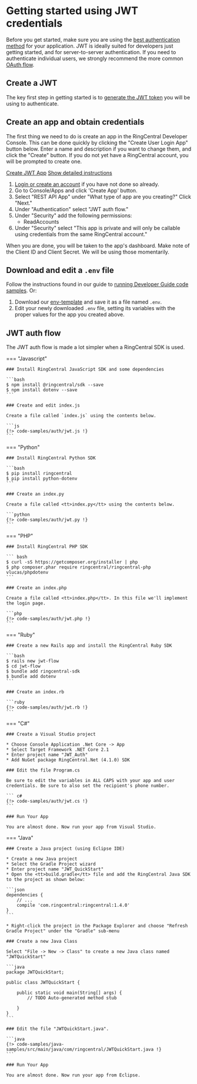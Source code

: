 # Getting started using JWT credentials

Before you get started, make sure you are using the [best authentication method](../) for your application. JWT is ideally suited for developers just getting started, and for server-to-server authentication. If you need to authenticate individual users, we strongly recommend the more common [OAuth flow](../quick-start/).

## Create a JWT

The key first step in getting started is to [generate the JWT token](../create-jwt/) you will be using to authenticate. 

## Create an app and obtain credentials

The first thing we need to do is create an app in the RingCentral Developer Console. This can be done quickly by clicking the "Create User Login App" button below. Enter a name and description if you want to change them, and click the "Create" button. If you do not yet have a RingCentral account, you will be prompted to create one.

<a target="_new" href="https://developer.ringcentral.com/new-app?name=JWT+Quick+Start+App&desc=A+simple+app+to+demo+authorizing+user+on+RingCentral&public=false&type=JWT&carriers=7710,7310,3420&permissions=ReadAccounts&grant-type=jwt&utm_source=devguide&utm_medium=button&utm_campaign=quickstart" class="btn btn-primary">Create JWT App</a>
<a class="btn-link btn-collapse" data-toggle="collapse" href="#create-app-instructions" role="button" aria-expanded="false" aria-controls="create-app-instructions">Show detailed instructions</a>

<div class="collapse" id="create-app-instructions">
<ol>
<li><a href="https://developer.ringcentral.com/login.html#/">Login or create an account</a> if you have not done so already.</li>
<li>Go to Console/Apps and click 'Create App' button.</li>
<li>Select "REST API App" under "What type of app are you creating?" Click "Next."</li>
<li>Under "Authentication" select "JWT auth flow."</li>
<li>Under "Security" add the following permissions:
  <ul>
    <li>ReadAccounts</li>
  </ul>
</li>
<li>Under "Security" select "This app is private and will only be callable using credentials from the same RingCentral account."</li>
</ol>
</div>

When you are done, you will be taken to the app's dashboard. Make note of the Client ID and Client Secret. We will be using those momentarily.

## Download and edit a `.env` file
	
Follow the instructions found in our guide to [running Developer Guide code samples](../../../basics/code-samples/). Or:
	
1. Download our [env-template](https://raw.githubusercontent.com/ringcentral/ringcentral-api-docs/main/code-samples/env-template) and save it as a file named `.env`.
2. Edit your newly downloaded `.env` file, setting its variables with the proper values for the app you created above.

## JWT auth flow

The JWT auth flow is made a lot simpler when a RingCentral SDK is used. 

=== "Javascript"

    ### Install RingCentral JavaScript SDK and some dependencies

    ```bash
    $ npm install @ringcentral/sdk --save
    $ npm install dotenv --save
    ```

    ### Create and edit index.js

    Create a file called `index.js` using the contents below.

    ```js
    {!> code-samples/auth/jwt.js !} 
	```

=== "Python"

    ### Install RingCentral Python SDK

    ```bash
    $ pip install ringcentral
    $ pip install python-dotenv
    ```

    ### Create an index.py

    Create a file called <tt>index.py</tt> using the contents below.

    ```python
    {!> code-samples/auth/jwt.py !} 
    ```

=== "PHP"

    ### Install RingCentral PHP SDK

    ``` bash
    $ curl -sS https://getcomposer.org/installer | php
    $ php composer.phar require ringcentral/ringcentral-php vlucas/phpdotenv
    ```

    ### Create an index.php

    Create a file called <tt>index.php</tt>. In this file we'll implement the login page.

    ```php
    {!> code-samples/auth/jwt.php !} 
    ```

=== "Ruby"

    ### Create a new Rails app and install the RingCentral Ruby SDK

    ```bash
    $ rails new jwt-flow
    $ cd jwt-flow
    $ bundle add ringcentral-sdk
    $ bundle add dotenv
    ```

    ### Create an index.rb

    ```ruby
    {!> code-samples/auth/jwt.rb !} 
    ```

=== "C#"

    ### Create a Visual Studio project

    * Choose Console Application .Net Core -> App
    * Select Target Framework .NET Core 2.1
    * Enter project name "JWT_Auth"
    * Add NuGet package RingCentral.Net (4.1.0) SDK

    ### Edit the file Program.cs

    Be sure to edit the variables in ALL CAPS with your app and user credentials. Be sure to also set the recipient's phone number.

    ``` c#
    {!> code-samples/auth/jwt.cs !}
    ```

    ### Run Your App

    You are almost done. Now run your app from Visual Studio.

=== "Java"

    ### Create a Java project (using Eclipse IDE)

    * Create a new Java project
    * Select the Gradle Project wizard
    * Enter project name "JWT_QuickStart"
    * Open the <tt>build.gradle</tt> file and add the RingCentral Java SDK to the project as shown below:

    ```json
    dependencies {
        // ...
        compile 'com.ringcentral:ringcentral:1.4.0'
    }
    ```

    * Right-click the project in the Package Explorer and choose "Refresh Gradle Project" under the "Gradle" sub-menu

    ### Create a new Java Class

    Select "File -> New -> Class" to create a new Java class named "JWTQuickStart"

    ```java
    package JWTQuickStart;

    public class JWTQuickStart {

        public static void main(String[] args) {
            // TODO Auto-generated method stub

        }
    }
    ```

    ### Edit the file "JWTQuickStart.java".

    ```java
    {!> code-samples/java-samples/src/main/java/com/ringcentral/JWTQuickStart.java !}
    ```

    ### Run Your App

    You are almost done. Now run your app from Eclipse.

